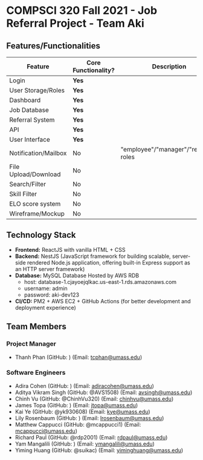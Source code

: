 # COMPSCI 320 Fall 2021 - Job Referral Project - Team Aki 

## Features/Functionalities

| Feature               | Core Functionality?   | Description                           |
|-----------------------|-----------------------|---------------------------------------|
| Login                 | **Yes**               |                                       |
| User Storage/Roles    | **Yes**               |                                       |
| Dashboard             | **Yes**               |                                       |
| Job Database          | **Yes**               |                                       |
| Referral System       | **Yes**               |                                       |
| API                   | **Yes**               |                                       |
| User Interface        | **Yes**               |                                       |
| Notification/Mailbox  | No                    | "employee"/"manager"/"referred" roles |
| File Upload/Download  | No                    |                                       |
| Search/Filter         | No                    |                                       |
| Skill Filter          | No                    |                                       |
| ELO score system      | No                    |                                       |
| Wireframe/Mockup      | No                    |                                       |

## Technology Stack

- **Frontend:** ReactJS with vanilla HTML + CSS
- **Backend:** NestJS (JavaScript framework for building scalable, server-side rendered Node.js application, offering built-in Express support as an HTTP server framework)
- **Database:** MySQL Database Hosted by AWS RDB
  - host: database-1.cjayoejqlkac.us-east-1.rds.amazonaws.com
  - username: admin
  - password: aki-dev123
- **CI/CD:** PM2 + AWS EC2 + GitHub Actions (for better development and deployment experience)

## Team Members

### Project Manager

- Thanh Phan (GitHub: ) (Email: tcphan@umass.edu)

### Software Engineers

- Adira Cohen (GitHub: ) (Email: adiracohen@umass.edu)
- Aditya Vikram Singh (GitHub: @AVS1508) (Email: avsingh@umass.edu)
- Chinh Vu (GitHub: @ChinhVu320) (Email: chinhvu@umass.edu)
- James Topa (GitHub: ) (Email: jtopa@umass.edu)
- Kai Ye (GitHub: @yk930608) (Email: kye@umass.edu)
- Lily Rosenbaum (GitHub: ) (Email: lrosenbaum@umass.edu)
- Matthew Cappucci (GitHub: @mcappucci1) (Email: mcappucci@umass.edu)
- Richard Paul (GitHub: @rdp2001) (Email: rdpaul@umass.edu)
- Yam Mangalili (GitHub: ) (Email: ymangalili@umass.edu)
- Yiming Huang (GitHub: @suikac) (Email: yiminghuang@umass.edu)
